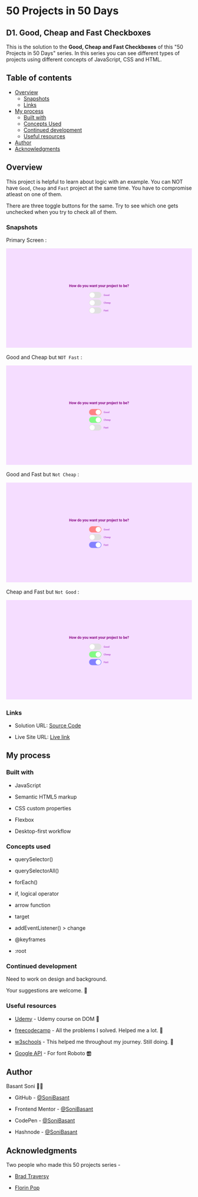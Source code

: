 # 50 Projects in 50 Days

## D1. Good, Cheap and Fast Checkboxes

This is the solution to the **Good, Cheap and Fast Checkboxes** of this "50 Projects in 50 Days" series. In this series you can see different types of projects using different concepts of JavaScript, CSS and HTML.

## Table of contents

- [Overview](#overview)
  - [Snapshots](#snapshots)
  - [Links](#links)
- [My process](#my-process)
  - [Built with](#built-with)
  - [Concepts Used](#concepts-used)
  - [Continued development](#continued-development)
  - [Useful resources](#useful-resources)
- [Author](#author)
- [Acknowledgments](#acknowledgments)

## Overview

This project is helpful to learn about logic with an example. You can NOT have `Good`, `Cheap` and `Fast` project at the same time. You have to compromise atleast on one of them.

There are three toggle buttons for the same. Try to see which one gets unchecked when you try to check all of them.

### Snapshots

Primary Screen :

![Good, Cheap and Fast Checkboxes](Images/Good-cheap-fast-snap-1.png)

Good and Cheap but `NOT Fast` :

![Good, Cheap and Fast Checkboxes](Images/Good-cheap-fast-snap-2.png)

Good and Fast but `Not Cheap` :

![Good, Cheap and Fast Checkboxes](Images/Good-cheap-fast-snap-3.png)

Cheap and Fast but `Not Good` :

![Good, Cheap and Fast Checkboxes](Images/Good-cheap-fast-snap-4.png)

### Links

- Solution URL: [Source Code](https://github.com/SoniBasant/50-Projects-on-JS-DOM/tree/main/D1.%20Good%2C%20Cheap%2C%20Fast%20Checkboxes)

- Live Site URL: [Live link](https://sonibasant.github.io/50-Projects-on-JS-DOM/D1.%20Good%2C%20Cheap%2C%20Fast%20Checkboxes/gcfCheckBox.html)

## My process

### Built with

- JavaScript

- Semantic HTML5 markup

- CSS custom properties

- Flexbox

- Desktop-first workflow

### Concepts used

- querySelector()

- querySelectorAll()
- forEach()
- if, logical operator
- arrow function
- target
- addEventListener() > change
- @keyframes
- :root

### Continued development

Need to work on design and background.

Your suggestions are welcome. 🙌

### Useful resources

- [Udemy](https://www.udemy.com/course/50-projects-50-days/) - Udemy course on DOM 🤝

- [freecodecamp](https://www.freecodecamp.org/) - All the problems I solved. Helped me a lot. 🙌
- [w3schools](https://www.w3schools.com) - This helped me throughout my journey. Still doing. 🙂
- [Google API](https://fonts.googleapis.com/css2?family=Roboto:wght@400;700&display=swap) - For font Roboto 🆎

## Author

Basant Soni 👨‍💻

- GitHub - [@SoniBasant](https://github.com/SoniBasant)

- Frontend Mentor - [@SoniBasant](https://www.frontendmentor.io/profile/SoniBasant)
- CodePen - [@SoniBasant](https://codepen.io/sonibasant)
- Hashnode - [@SoniBasant](https://sonibasant.hashnode.dev/)

## Acknowledgments

Two people who made this 50 projects series -

- [Brad Traversy](https://github.com/bradtraversy)

- [Florin Pop](https://github.com/florinpop17)
